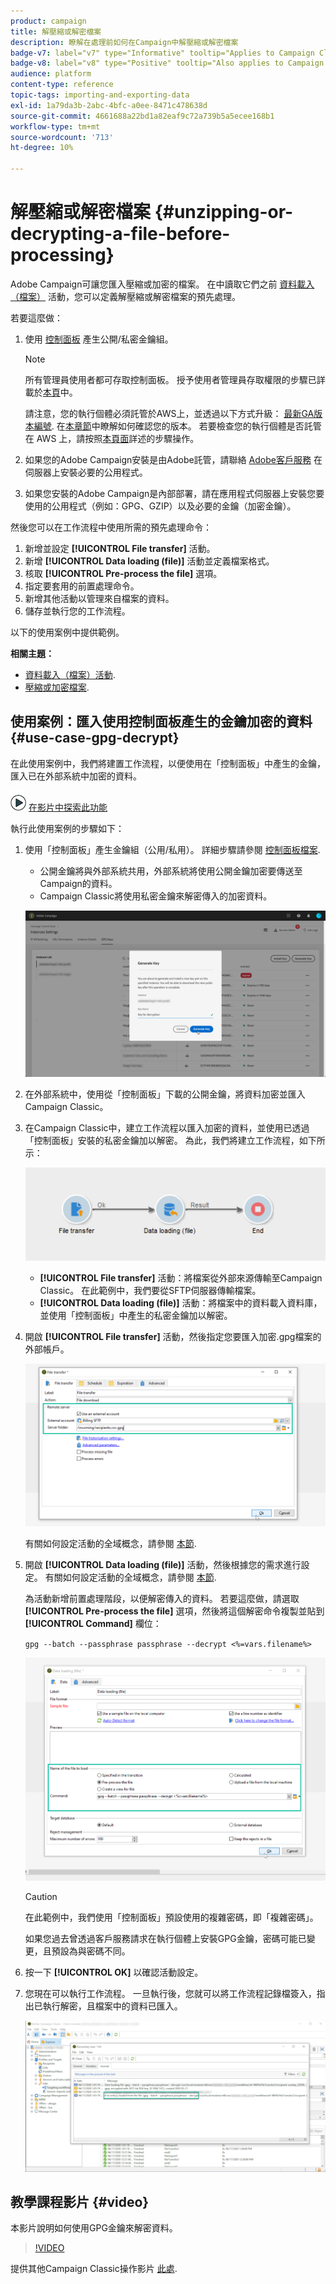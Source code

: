 ```yaml
---
product: campaign
title: 解壓縮或解密檔案
description: 瞭解在處理前如何在Campaign中解壓縮或解密檔案
badge-v7: label="v7" type="Informative" tooltip="Applies to Campaign Classic v7"
badge-v8: label="v8" type="Positive" tooltip="Also applies to Campaign v8"
audience: platform
content-type: reference
topic-tags: importing-and-exporting-data
exl-id: 1a79da3b-2abc-4bfc-a0ee-8471c478638d
source-git-commit: 4661688a22bd1a82eaf9c72a739b5a5ecee168b1
workflow-type: tm+mt
source-wordcount: '713'
ht-degree: 10%

---
```


# 解壓縮或解密檔案 {#unzipping-or-decrypting-a-file-before-processing}



Adobe Campaign可讓您匯入壓縮或加密的檔案。 在中讀取它們之前 [資料載入（檔案）](../../workflow/using/data-loading--file-.md) 活動，您可以定義解壓縮或解密檔案的預先處理。

若要這麼做：

1. 使用 [控制面板](https://experienceleague.adobe.com/docs/control-panel/using/instances-settings/gpg-keys-management.html#decrypting-data) 產生公開/私密金鑰組。

   >[!NOTE]
   >
   >所有管理員使用者都可存取控制面板。 授予使用者管理員存取權限的步驟已詳載於[本頁](https://experienceleague.adobe.com/docs/control-panel/using/discover-control-panel/managing-permissions.html?lang=zh-Hant#discover-control-panel)中。
   >
   >請注意，您的執行個體必須託管於AWS上，並透過以下方式升級： [最新GA版本編號](../../rn/using/rn-overview.md). 在[本章節](../../platform/using/launching-adobe-campaign.md#getting-your-campaign-version)中瞭解如何確認您的版本。 若要檢查您的執行個體是否託管在 AWS 上，請按照[本頁面](https://experienceleague.adobe.com/docs/control-panel/using/faq.html)詳述的步驟操作。

1. 如果您的Adobe Campaign安裝是由Adobe託管，請聯絡 [Adobe客戶服務](https://helpx.adobe.com/tw/enterprise/admin-guide.html/enterprise/using/support-for-experience-cloud.ug.html) 在伺服器上安裝必要的公用程式。
1. 如果您安裝的Adobe Campaign是內部部署，請在應用程式伺服器上安裝您要使用的公用程式（例如：GPG、GZIP）以及必要的金鑰（加密金鑰）。

然後您可以在工作流程中使用所需的預先處理命令：

1. 新增並設定 **[!UICONTROL File transfer]** 活動。
1. 新增 **[!UICONTROL Data loading (file)]** 活動並定義檔案格式。
1. 核取 **[!UICONTROL Pre-process the file]** 選項。
1. 指定要套用的前置處理命令。
1. 新增其他活動以管理來自檔案的資料。
1. 儲存並執行您的工作流程。

以下的使用案例中提供範例。

**相關主題：**

* [資料載入（檔案）活動](../../workflow/using/data-loading--file-.md).
* [壓縮或加密檔案](../../workflow/using/how-to-use-workflow-data.md#zipping-or-encrypting-a-file).

## 使用案例：匯入使用控制面板產生的金鑰加密的資料 {#use-case-gpg-decrypt}

在此使用案例中，我們將建置工作流程，以便使用在「控制面板」中產生的金鑰，匯入已在外部系統中加密的資料。

![](assets/do-not-localize/how-to-video.png) [在影片中探索此功能](#video)

執行此使用案例的步驟如下：

1. 使用「控制面板」產生金鑰組（公用/私用）。 詳細步驟請參閱 [控制面板檔案](https://experienceleague.adobe.com/docs/control-panel/using/instances-settings/gpg-keys-management.html#decrypting-data).

   * 公開金鑰將與外部系統共用，外部系統將使用公開金鑰加密要傳送至Campaign的資料。
   * Campaign Classic將使用私密金鑰來解密傳入的加密資料。

   ![](assets/gpg_generate.png)

1. 在外部系統中，使用從「控制面板」下載的公開金鑰，將資料加密並匯入Campaign Classic。

1. 在Campaign Classic中，建立工作流程以匯入加密的資料，並使用已透過「控制面板」安裝的私密金鑰加以解密。 為此，我們將建立工作流程，如下所示：

   ![](assets/gpg_import_workflow.png)

   * **[!UICONTROL File transfer]** 活動：將檔案從外部來源傳輸至Campaign Classic。 在此範例中，我們要從SFTP伺服器傳輸檔案。
   * **[!UICONTROL Data loading (file)]** 活動：將檔案中的資料載入資料庫，並使用「控制面板」中產生的私密金鑰加以解密。

1. 開啟 **[!UICONTROL File transfer]** 活動，然後指定您要匯入加密.gpg檔案的外部帳戶。

   ![](assets/gpg_key_transfer.png)

   有關如何設定活動的全域概念，請參閱 [本節](../../workflow/using/file-transfer.md).

1. 開啟 **[!UICONTROL Data loading (file)]** 活動，然後根據您的需求進行設定。 有關如何設定活動的全域概念，請參閱 [本節](../../workflow/using/data-loading--file-.md).

   為活動新增前置處理階段，以便解密傳入的資料。 若要這麼做，請選取 **[!UICONTROL Pre-process the file]** 選項，然後將這個解密命令複製並貼到 **[!UICONTROL Command]** 欄位：

   `gpg --batch --passphrase passphrase --decrypt <%=vars.filename%>`

   ![](assets/gpg_load.png)

   >[!CAUTION]
   >
   >在此範例中，我們使用「控制面板」預設使用的複雜密碼，即「複雜密碼」。
   >
   >如果您過去曾透過客戶服務請求在執行個體上安裝GPG金鑰，密碼可能已變更，且預設為與密碼不同。

1. 按一下 **[!UICONTROL OK]** 以確認活動設定。

1. 您現在可以執行工作流程。 一旦執行後，您就可以將工作流程記錄檔簽入，指出已執行解密，且檔案中的資料已匯入。

   ![](assets/gpg_run.png)

## 教學課程影片 {#video}

本影片說明如何使用GPG金鑰來解密資料。

>[!VIDEO](https://video.tv.adobe.com/v/36482?quality=12)

提供其他Campaign Classic操作影片 [此處](https://experienceleague.adobe.com/docs/campaign-classic-learn/tutorials/overview.html?lang=zh-Hant).
